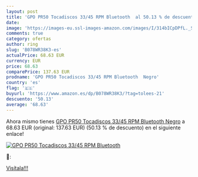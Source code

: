 ```yaml
---
layout: post
title: 'GPO PR50 Tocadiscos 33/45 RPM Bluetooth  al 50.13 % de descuento'
date: 
image: 'https://images-eu.ssl-images-amazon.com/images/I/314bICpDPfL._SL200_.jpg'
comments: true
category: ofertas
author: ring
slug: 'B078WR38K3-es'
actualPrice: 68.63 EUR
currency: EUR
price: 68.63
comparePrice: 137.63 EUR
prodname: 'GPO PR50 Tocadiscos 33/45 RPM Bluetooth  Negro'
country: 'es'
flag: '🇪🇸'
buyurl: 'https://www.amazon.es/dp/B078WR38K3/?tag=tolees-21'
descuento: '50.13'
average: '68.63'
---
```


Ahora mismo tienes [GPO PR50 Tocadiscos 33/45 RPM Bluetooth  Negro](https://www.amazon.es/dp/B078WR38K3/?tag=tolees-21) a 68.63 EUR (original: 137.63 EUR) (50.13 %  de descuento) en el siguiente enlace!

[![GPO PR50 Tocadiscos 33/45 RPM Bluetooth ](https://images-eu.ssl-images-amazon.com/images/I/314bICpDPfL._SL200_.jpg)](https://www.amazon.es/dp/B078WR38K3/?tag=tolees-21)

🔎:


[Visítala!!!](https://www.amazon.es/dp/B078WR38K3/?tag=tolees-21)
